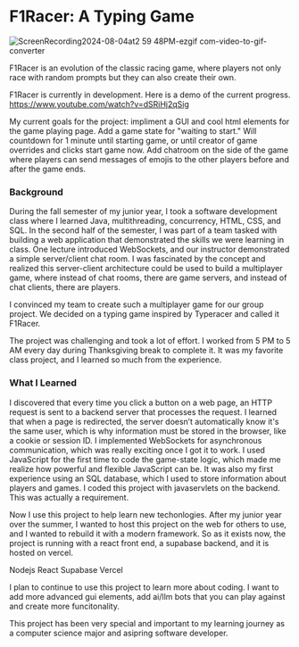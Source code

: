 # F1Racer: A Typing Game

![ScreenRecording2024-08-04at2 59 48PM-ezgif com-video-to-gif-converter](https://github.com/user-attachments/assets/9f65c955-7829-4bdb-b113-a8e5691ece36)

F1Racer is an evolution of the classic racing game, where players not only race with random prompts but they can also create their own.

F1Racer is currently in development. Here is a demo of the current progress.
https://www.youtube.com/watch?v=dSRiHj2qSig

My current goals for the project: impliment a GUI and cool html elements for the game playing page. Add a game state for "waiting to start." Will countdown for 1 minute until starting game, or until creator of game overrides and clicks start game now. Add chatroom on the side of the game where players can send messages of emojis to the other players before and after the game ends.

### Background
During the fall semester of my junior year, I took a software development class where I learned Java, multithreading, concurrency, HTML, CSS, and SQL. In the second half of the semester, I was part of a team tasked with building a web application that demonstrated the skills we were learning in class. One lecture introduced WebSockets, and our instructor demonstrated a simple server/client chat room. I was fascinated by the concept and realized this server-client architecture could be used to build a multiplayer game, where instead of chat rooms, there are game servers, and instead of chat clients, there are players.

I convinced my team to create such a multiplayer game for our group project. We decided on a typing game inspired by Typeracer and called it F1Racer.

The project was challenging and took a lot of effort. I worked from 5 PM to 5 AM every day during Thanksgiving break to complete it. It was my favorite class project, and I learned so much from the experience.

### What I Learned

I discovered that every time you click a button on a web page, an HTTP request is sent to a backend server that processes the request.
I learned that when a page is redirected, the server doesn’t automatically know it's the same user, which is why information must be stored in the browser, like a cookie or session ID.
I implemented WebSockets for asynchronous communication, which was really exciting once I got it to work.
I used JavaScript for the first time to code the game-state logic, which made me realize how powerful and flexible JavaScript can be.
It was also my first experience using an SQL database, which I used to store information about players and games.
I coded this project with javaservlets on the backend. This was actually a requirement. 

Now I use this project to help learn new techonlogies. After my junior year over the summer, I wanted to host this project on the web for others to use, and I wanted to rebuild it with a modern framework. So as it exists now, the project is running with a react front end, a supabase backend, and it is hosted on vercel. 

Nodejs
React
Supabase
Vercel


I plan to continue to use this project to learn more about coding. I want to add more advanced gui elements, add ai/llm bots that you can play against and create more funcitonality.

This project has been very special and important to my learning journey as a computer science major and asipring software developer.
